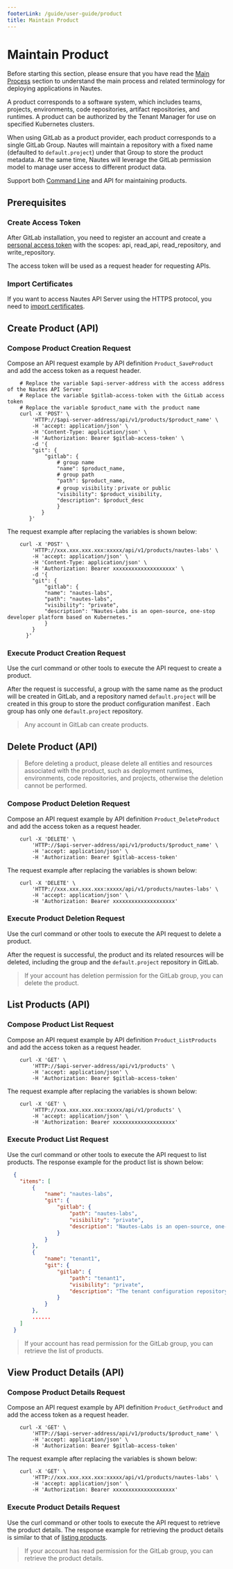 ```yaml
---
footerLink: /guide/user-guide/product
title: Maintain Product
---
```


# Maintain Product 

Before starting this section, please ensure that you have read the [Main Process](main-process.md) section to understand the main process and related terminology for deploying applications in Nautes.

A product corresponds to a software system, which includes teams, projects, environments, code repositories, artifact repositories, and runtimes. A product can be authorized by the Tenant Manager for use on specified Kubernetes clusters.

When using GitLab as a product provider, each product corresponds to a single GitLab Group. Nautes will maintain a repository with a fixed name (defaulted to `default.project`) under that Group to store the product metadata. At the same time, Nautes will leverage the GitLab permission model to manage user access to different product data.

Support both [Command Line](deploy-an-application.md#prepare-runtime-environment) and API for maintaining products.

## Prerequisites

### Create Access Token

After GitLab installation, you need to register an account and create a [personal access token](https://docs.gitlab.com/ee/user/profile/personal_access_tokens.html) with the scopes: api, read_api, read_repository, and write_repository.

The access token will be used as a request header for requesting APIs.

### Import Certificates

If you want to access Nautes API Server using the HTTPS protocol, you need to [import certificates](deploy-an-application.md#import-certificates).

## Create Product (API)

### Compose Product Creation Request

Compose an API request example by API definition `Product_SaveProduct` and add the access token as a request header.

```Shell
    # Replace the variable $api-server-address with the access address of the Nautes API Server
    # Replace the variable $gitlab-access-token with the GitLab access token
    # Replace the variable $product_name with the product name
    curl -X 'POST' \
        'HTTP://$api-server-address/api/v1/products/$product_name' \
        -H 'accept: application/json' \
        -H 'Content-Type: application/json' \
        -H 'Authorization: Bearer $gitlab-access-token' \
        -d '{
        "git": {
            "gitlab": {
                # group name
                "name": $product_name,
                # group path
                "path": $product_name,
                # group visibility：private or public
                "visibility": $product_visibility,
                "description": $product_desc
                }
           }
       }'
```

The request example after replacing the variables is shown below:

```Shell
    curl -X 'POST' \
        'HTTP://xxx.xxx.xxx.xxx:xxxxx/api/v1/products/nautes-labs' \
        -H 'accept: application/json' \
        -H 'Content-Type: application/json' \
        -H 'Authorization: Bearer xxxxxxxxxxxxxxxxxxxx' \
        -d '{
        "git": {
            "gitlab": {
            "name": "nautes-labs",
            "path": "nautes-labs",
            "visibility": "private",
            "description": "Nautes-Labs is an open-source, one-stop developer platform based on Kubernetes."
            }
        }
      }'
```

### Execute Product Creation Request

Use the curl command or other tools to execute the API request to create a product.

After the request is successful, a group with the same name as the product will be created in GitLab, and a repository named `default.project` will be created in this group to store the product configuration manifest . Each group has only one `default.project` repository.

> Any account in GitLab can create products.

## Delete Product (API)

> Before deleting a product, please delete all entities and resources associated with the product, such as deployment runtimes, environments, code repositories, and projects, otherwise the deletion cannot be performed.

### Compose Product Deletion Request

Compose an API request example by API definition `Product_DeleteProduct` and add the access token as a request header.

```Shell
    curl -X 'DELETE' \
        'HTTP://$api-server-address/api/v1/products/$product_name' \
        -H 'accept: application/json' \
        -H 'Authorization: Bearer $gitlab-access-token' 
```

The request example after replacing the variables is shown below:

```Shell
    curl -X 'DELETE' \
        'HTTP://xxx.xxx.xxx.xxx:xxxxx/api/v1/products/nautes-labs' \
        -H 'accept: application/json' \
        -H 'Authorization: Bearer xxxxxxxxxxxxxxxxxxxx'
```

### Execute Product Deletion Request

Use the curl command or other tools to execute the API request to delete a product.

After the request is successful, the product and its related resources will be deleted, including the group and the `default.project` repository in GitLab.

> If your account has deletion permission for the GitLab group, you can delete the product.

## List Products (API)

### Compose Product List Request

Compose an API request example by API definition `Product_ListProducts` and add the access token as a request header.

```Shell
    curl -X 'GET' \
        'HTTP://$api-server-address/api/v1/products' \
        -H 'accept: application/json' \
        -H 'Authorization: Bearer $gitlab-access-token' 
```

The request example after replacing the variables is shown below:

```Shell
    curl -X 'GET' \
        'HTTP://xxx.xxx.xxx.xxx:xxxxx/api/v1/products' \
        -H 'accept: application/json' \
        -H 'Authorization: Bearer xxxxxxxxxxxxxxxxxxxx'
```

### Execute Product List Request

Use the curl command or other tools to execute the API request to list products. The response example for the product list is shown below:

```json
  {
    "items": [
        {
            "name": "nautes-labs",
            "git": {
                "gitlab": {
                    "path": "nautes-labs",
                    "visibility": "private",
                    "description": "Nautes-Labs is an open-source, one-stop developer platform based on Kubernetes."
                }
            }
        },
        {
            "name": "tenant1",
            "git": {
                "gitlab": {
                    "path": "tenant1",
                    "visibility": "private",
                    "description": "The tenant configuration repository of the Nautes-Labs."
                }
            }
        },
        ......
    ]
  }
```

> If your account has read permission for the GitLab group, you can retrieve the list of products.

## View Product Details (API)

### Compose Product Details Request

Compose an API request example by API definition `Product_GetProduct` and add the access token as a request header.

```Shell
    curl -X 'GET' \
        'HTTP://$api-server-address/api/v1/products/$product_name' \
        -H 'accept: application/json' \
        -H 'Authorization: Bearer $gitlab-access-token' 
```

The request example after replacing the variables is shown below:

```Shell
    curl -X 'GET' \
        'HTTP://xxx.xxx.xxx.xxx:xxxxx/api/v1/products/nautes-labs' \
        -H 'accept: application/json' \
        -H 'Authorization: Bearer xxxxxxxxxxxxxxxxxxxx' 
```

### Execute Product Details Request

Use the curl command or other tools to execute the API request to retrieve the product details. The response example for retrieving the product details is similar to that of [listing products](#list-products-api).

> If your account has read permission for the GitLab group, you can retrieve the product details.
